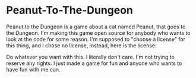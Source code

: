 # Peanut-To-The-Dungeon
Peanut to the Dungeon is a game about a cat named Peanut, that goes to the Dungeon.
I'm making this game open source for anybody who wants to look at the code for some reason.
I'm supposed to "choose a license" for this thing, and I chose no license, instead, here is the license:

Do whatever you want with this. I literally don't care.
I'm not trying to reserve any rights.
I just made a game for fun and anyone who wants to have fun with me can.
